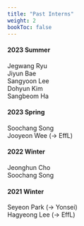```yaml
---
title: "Past Interns"
weight: 2
bookToc: false
---
```


#### **2023 Summer**
Jegwang Ryu  
Jiyun Bae  
Sangyoon Lee  
Dohyun Kim  
Sangbeom Ha  

#### **2023 Spring**  
Soochang Song  
Jooyeon Wee (→ EffL)

#### **2022 Winter**  
Jeonghun Cho  
Soochang Song 

#### **2021 Winter**
Seyeon Park (→ Yonsei)  
Hagyeong Lee (→ EffL)